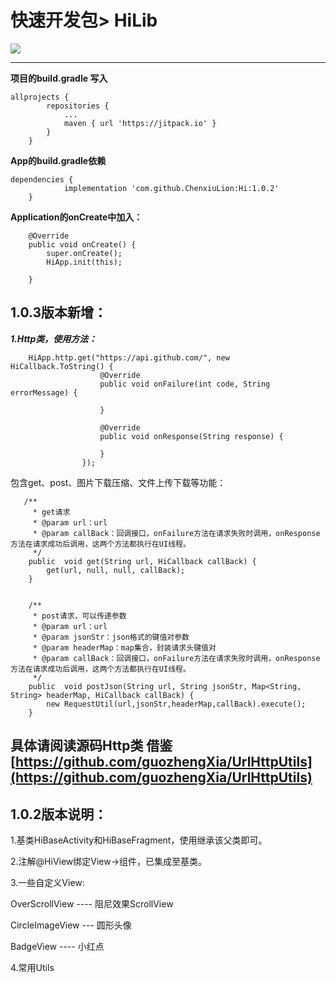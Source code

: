 快速开发包> HiLib
===
[![](https://jitpack.io/v/ChenxiuLion/Hi.svg)](https://jitpack.io/#ChenxiuLion/Hi)  

---
**项目的build.gradle 写入**

```
allprojects {
		repositories {
			...
			maven { url 'https://jitpack.io' }
		}
	}
```

**App的build.gradle依赖**
```
dependencies {
	        implementation 'com.github.ChenxiuLion:Hi:1.0.2'
	}
```

**Application的onCreate中加入：**
```
    @Override
    public void onCreate() {
        super.onCreate();
        HiApp.init(this);

    }
```

1.0.3版本新增：
---
***1.Http类，使用方法：***
```
    HiApp.http.get("https://api.github.com/", new HiCallback.ToString() {
                    @Override
                    public void onFailure(int code, String errorMessage) {

                    }

                    @Override
                    public void onResponse(String response) {

                    }
                });
```
包含get、post、图片下载压缩、文件上传下载等功能：
```
   /**
     * get请求
     * @param url：url
     * @param callBack：回调接口，onFailure方法在请求失败时调用，onResponse方法在请求成功后调用，这两个方法都执行在UI线程。
     */
    public  void get(String url, HiCallback callBack) {
        get(url, null, null, callBack);
    }


```
```
    /**
     * post请求，可以传递参数
     * @param url：url
     * @param jsonStr：json格式的键值对参数
     * @param headerMap：map集合，封装请求头键值对
     * @param callBack：回调接口，onFailure方法在请求失败时调用，onResponse方法在请求成功后调用，这两个方法都执行在UI线程。
     */
    public  void postJson(String url, String jsonStr, Map<String, String> headerMap, HiCallback callBack) {
        new RequestUtil(url,jsonStr,headerMap,callBack).execute();
    }

```
具体请阅读源码Http类 借鉴[https://github.com/guozhengXia/UrlHttpUtils](https://github.com/guozhengXia/UrlHttpUtils)
---
1.0.2版本说明：
---
1.基类HiBaseActivity和HiBaseFragment，使用继承该父类即可。

2.注解@HiView绑定View->组件，已集成至基类。

3.一些自定义View:

OverScrollView ---- 阻尼效果ScrollView

CircleImageView --- 圆形头像

BadgeView      ---- 小红点

4.常用Utils


